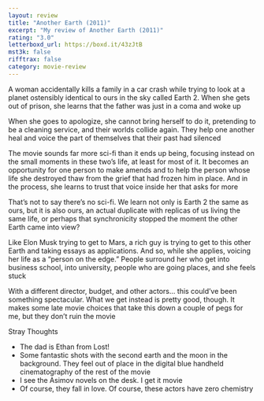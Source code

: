 ```yaml
---
layout: review
title: "Another Earth (2011)"
excerpt: "My review of Another Earth (2011)"
rating: "3.0"
letterboxd_url: https://boxd.it/43zJtB
mst3k: false
rifftrax: false
category: movie-review
---
```


A woman accidentally kills a family in a car crash while trying to look at a planet ostensibly identical to ours in the sky called Earth 2. When she gets out of prison, she learns that the father was just in a coma and woke up

When she goes to apologize, she cannot bring herself to do it, pretending to be a cleaning service, and their worlds collide again. They help one another heal and voice the part of themselves that their past had silenced

The movie sounds far more sci-fi than it ends up being, focusing instead on the small moments in these two’s life, at least for most of it. It becomes an opportunity for one person to make amends and to help the person whose life she destroyed thaw from the grief that had frozen him in place. And in the process, she learns to trust that voice inside her that asks for more

That’s not to say there’s no sci-fi. We learn not only is Earth 2 the same as ours, but it is also ours, an actual duplicate with replicas of us living the same life, or perhaps that synchronicity stopped the moment the other Earth came into view?

Like Elon Musk trying to get to Mars, a rich guy is trying to get to this other Earth and taking essays as applications. And so, while she applies, voicing her life as a “person on the edge.” People surround her who get into business school, into university, people who are going places, and she feels stuck

With a different director, budget, and other actors… this could’ve been something spectacular. What we get instead is pretty good, though. It makes some late movie choices that take this down a couple of pegs for me, but they don’t ruin the movie

Stray Thoughts

- The dad is Ethan from Lost!
- Some fantastic shots with the second earth and the moon in the background. They feel out of place in the digital blue handheld cinematography of the rest of the movie
- I see the Asimov novels on the desk. I get it movie
- Of course, they fall in love. Of course, these actors have zero chemistry
